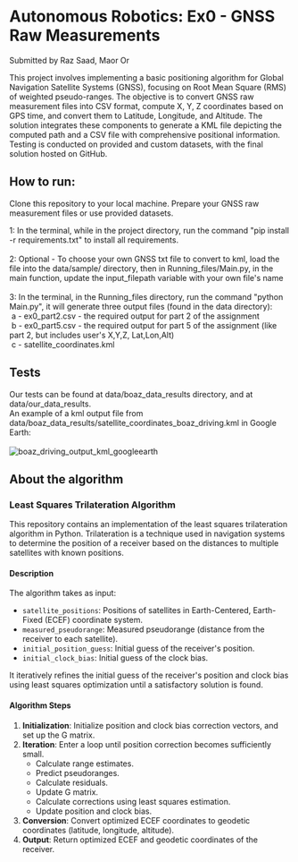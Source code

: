 # Autonomous Robotics: Ex0 - GNSS Raw Measurements

Submitted by Raz Saad, Maor Or

This project involves implementing a basic positioning algorithm for Global Navigation Satellite Systems (GNSS), focusing on Root Mean Square (RMS) of weighted pseudo-ranges. The objective is to convert GNSS raw measurement files into CSV format, compute X, Y, Z coordinates based on GPS time, and convert them to Latitude, Longitude, and Altitude. The solution integrates these components to generate a KML file depicting the computed path and a CSV file with comprehensive positional information. Testing is conducted on provided and custom datasets, with the final solution hosted on GitHub.

## How to run:

Clone this repository to your local machine.
Prepare your GNSS raw measurement files or use provided datasets.<br/>

1: In the terminal, while in the project directory, run the command "pip install -r requirements.txt" to install all requirements.<br/><br/>
2: Optional - To choose your own GNSS txt file to convert to kml, load the file into the data/sample/ directory, then in Running_files/Main.py, in the main function, update the input_filepath variable with your own file's name<br/>  
3: In the terminal, in the Running_files directory, run the command "python Main.py", it will generate three output files (found in the data directory):<br/>
&nbsp;a - ex0_part2.csv - the required output for part 2 of the assignment <br/>
&nbsp;b - ex0_part5.csv - the required output for part 5 of the assignment (like part 2, but includes user's X,Y,Z, Lat,Lon,Alt) <br/>
&nbsp;c - satellite_coordinates.kml

## Tests
Our tests can be found at data/boaz_data_results directory, and at data/our_data_results. <br/>
An example of a kml output file from data/boaz_data_results/satellite_coordinates_boaz_driving.kml in Google Earth: <br/><br/>
![boaz_driving_output_kml_googleearth](https://github.com/Raz-Saad/Autonomous_Robotics_Ex0/assets/118377261/b3776ea6-a3e5-4885-b5d5-b92970450e51)


## About the algorithm

### Least Squares Trilateration Algorithm

This repository contains an implementation of the least squares trilateration algorithm in Python. Trilateration is a technique used in navigation systems to determine the position of a receiver based on the distances to multiple satellites with known positions.

#### Description

The algorithm takes as input:

- `satellite_positions`: Positions of satellites in Earth-Centered, Earth-Fixed (ECEF) coordinate system.
- `measured_pseudorange`: Measured pseudorange (distance from the receiver to each satellite).
- `initial_position_guess`: Initial guess of the receiver's position.
- `initial_clock_bias`: Initial guess of the clock bias.

It iteratively refines the initial guess of the receiver's position and clock bias using least squares optimization until a satisfactory solution is found.

#### Algorithm Steps

1. **Initialization**: Initialize position and clock bias correction vectors, and set up the G matrix.
2. **Iteration**: Enter a loop until position correction becomes sufficiently small.
   - Calculate range estimates.
   - Predict pseudoranges.
   - Calculate residuals.
   - Update G matrix.
   - Calculate corrections using least squares estimation.
   - Update position and clock bias.
3. **Conversion**: Convert optimized ECEF coordinates to geodetic coordinates (latitude, longitude, altitude).
4. **Output**: Return optimized ECEF and geodetic coordinates of the receiver.
